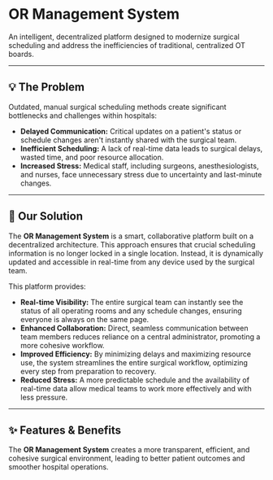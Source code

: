 # OR Management System

An intelligent, decentralized platform designed to modernize surgical scheduling and address the inefficiencies of traditional, centralized OT boards.

---

## 💡 The Problem

Outdated, manual surgical scheduling methods create significant bottlenecks and challenges within hospitals:

* **Delayed Communication:** Critical updates on a patient's status or schedule changes aren't instantly shared with the surgical team.
* **Inefficient Scheduling:** A lack of real-time data leads to surgical delays, wasted time, and poor resource allocation.
* **Increased Stress:** Medical staff, including surgeons, anesthesiologists, and nurses, face unnecessary stress due to uncertainty and last-minute changes.

---

## 🚀 Our Solution

The **OR Management System** is a smart, collaborative platform built on a decentralized architecture. This approach ensures that crucial scheduling information is no longer locked in a single location. Instead, it is dynamically updated and accessible in real-time from any device used by the surgical team.

This platform provides:

* **Real-time Visibility:** The entire surgical team can instantly see the status of all operating rooms and any schedule changes, ensuring everyone is always on the same page.
* **Enhanced Collaboration:** Direct, seamless communication between team members reduces reliance on a central administrator, promoting a more cohesive workflow.
* **Improved Efficiency:** By minimizing delays and maximizing resource use, the system streamlines the entire surgical workflow, optimizing every step from preparation to recovery.
* **Reduced Stress:** A more predictable schedule and the availability of real-time data allow medical teams to work more effectively and with less pressure.

---

## ✨ Features & Benefits

The **OR Management System** creates a more transparent, efficient, and cohesive surgical environment, leading to better patient outcomes and smoother hospital operations.
